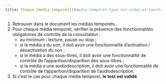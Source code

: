 ```yaml
---
title: Chaque [média temporel](#media-temporel-type-son-video-et-synchronise) a-t-il, si nécessaire, les fonctionnalités de [contrôle de sa consultation](#controle-de-la-consultation-d-un-media-temporel) ?
---
```


1. Retrouver dans le document les médias temporels.
2. Pour chaque média temporel, vérifier la présence des fonctionnalités obligatoires de contrôle de la consultation :
   - au minimum : lecture, pause ou stop ;
   - si le média a du son, il doit avoir une fonctionnalité d’activation / désactivation du son ;
   - si le média a des sous-titres, il doit avoir une fonctionnalité de contrôle de l’apparition/disparition des sous-titres ;
   - si le média a une audiodescription, il doit avoir une fonctionnalité de contrôle de l’apparition/disparition de l’audiodescription.
3. Si c’est le cas pour chaque média temporel, **le test est validé**.
